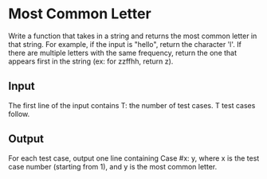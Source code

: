 # Most Common Letter
Write a function that takes in a string and returns the most common letter in that string. For example, if the input is "hello", return the character 'l'. If there are multiple letters with the same frequency, return the one that appears first in the string (ex: for zzffhh, return z).

## Input
The first line of the input contains T: the number of test cases. T test cases follow.

## Output
For each test case, output one line containing Case #x: y, where x is the test case number (starting from 1), and y is the most common letter.
